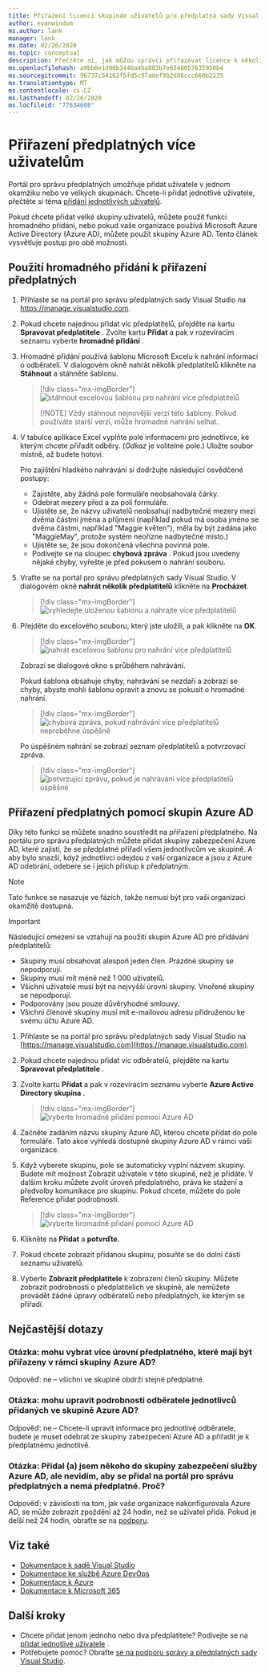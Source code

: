 ```yaml
---
title: Přiřazení licencí skupinám uživatelů pro předplatná sady Visual Studio | Microsoft Docs
author: evanwindom
ms.author: lank
manager: lank
ms.date: 02/26/2020
ms.topic: conceptual
description: Přečtěte si, jak můžou správci přiřazovat licence k několika předplatitelům pomocí funkce hromadného přidání nebo skupin Microsoft Azure Active Directory.
ms.openlocfilehash: a9bb8e1d96b3448a4ba803b7e6348057635950b4
ms.sourcegitcommit: 96737c54162f5fd5c97adef9b2d86ccc660b2135
ms.translationtype: MT
ms.contentlocale: cs-CZ
ms.lasthandoff: 02/26/2020
ms.locfileid: "77634608"
---
```

# <a name="assign-subscriptions-to-multiple-users"></a>Přiřazení předplatných více uživatelům
Portál pro správu předplatných umožňuje přidat uživatele v jednom okamžiku nebo ve velkých skupinách.  Chcete-li přidat jednotlivé uživatele, přečtěte si téma [přidání jednotlivých uživatelů](assign-license.md).

Pokud chcete přidat velké skupiny uživatelů, můžete použít funkci hromadného přidání, nebo pokud vaše organizace používá Microsoft Azure Active Directory (Azure AD), můžete použít skupiny Azure AD. Tento článek vysvětluje postup pro obě možnosti. 


## <a name="use-bulk-add-to-assign-subscriptions"></a>Použití hromadného přidání k přiřazení předplatných
1. Přihlaste se na portál pro správu předplatných sady Visual Studio na https://manage.visualstudio.com.

2. Pokud chcete najednou přidat víc předplatitelů, přejděte na kartu **Spravovat předplatitele** . Zvolte kartu **Přidat** a pak v rozevíracím seznamu vyberte **hromadné přidání** .  

2. Hromadné přidání používá šablonu Microsoft Excelu k nahrání informací o odběrateli. V dialogovém okně nahrát několik předplatitelů klikněte na **Stáhnout** a stáhněte šablonu.
   > [!div class="mx-imgBorder"]
   > ![stáhnout excelovou šablonu pro nahrání více předplatitelů](media/download-template-upload-subscribers.png)
   >
   > [!NOTE]
   > Vždy stáhnout nejnovější verzi této šablony. Pokud používáte starší verzi, může hromadné nahrání selhat.

3. V tabulce aplikace Excel vyplňte pole informacemi pro jednotlivce, ke kterým chcete přiřadit odběry. (*Odkaz* je volitelné pole.) Uložte soubor místně, až budete hotovi.

   Pro zajištění hladkého nahrávání si dodržujte následující osvědčené postupy:

    - Zajistěte, aby žádná pole formuláře neobsahovala čárky.
    - Odebrat mezery před a za poli formuláře.
    - Ujistěte se, že názvy uživatelů neobsahují nadbytečné mezery mezi dvěma částmi jména a příjmení (například pokud má osoba jméno se dvěma částmi, například "Maggie květen"), měla by být zadána jako "MaggieMay", protože systém neořízne nadbytečné místo.)
    - Ujistěte se, že jsou dokončená všechna povinná pole. 
    - Podívejte se na sloupec **chybová zpráva** .  Pokud jsou uvedeny nějaké chyby, vyřešte je před pokusem o nahrání souboru. 

4. Vraťte se na portál pro správu předplatných sady Visual Studio. V dialogovém okně **nahrát několik předplatitelů** klikněte na **Procházet**.
   > [!div class="mx-imgBorder"]
   > ![vyhledejte uloženou šablonu a nahrajte více předplatitelů](media/bulk-add-browse-saved-template.png)

5. Přejděte do excelového souboru, který jste uložili, a pak klikněte na **OK**.
   > [!div class="mx-imgBorder"]
   > ![nahrát excelovou šablonu pro nahrání více předplatitelů](media/bulk-upload-subscribers.png)

    Zobrazí se dialogové okno s průběhem nahrávání.

    Pokud šablona obsahuje chyby, nahrávání se nezdaří a zobrazí se chyby, abyste mohli šablonu opravit a znovu se pokusit o hromadné nahrání.
   > [!div class="mx-imgBorder"]
   > ![chybová zpráva, pokud nahrávání více předplatitelů neproběhne úspěšně](media/bulk-add-template-failed.png)

    Po úspěšném nahrání se zobrazí seznam předplatitelů a potvrzovací zpráva.
   > [!div class="mx-imgBorder"]
   > ![potvrzující zprávu, pokud je nahrávání více předplatitelů úspěšné](media/bulk-add-template-success.png)

## <a name="use-azure-ad-groups-to-assign-subscriptions"></a>Přiřazení předplatných pomocí skupin Azure AD 
Díky této funkci se můžete snadno soustředit na přiřazení předplatného. Na portálu pro správu předplatných můžete přidat skupiny zabezpečení Azure AD, které zajistí, že se předplatné přiřadí všem jednotlivcům ve skupině. A aby bylo snazší, když jednotlivci odejdou z vaší organizace a jsou z Azure AD odebráni, odebere se i jejich přístup k předplatným.

> [!NOTE]
> Tato funkce se nasazuje ve fázích, takže nemusí být pro vaši organizaci okamžitě dostupná.   

> [!IMPORTANT]
> Následující omezení se vztahují na použití skupin Azure AD pro přidávání předplatitelů:
> - Skupiny musí obsahovat alespoň jeden člen.  Prázdné skupiny se nepodporují.
> - Skupiny musí mít méně než 1 000 uživatelů.
> - Všichni uživatelé musí být na nejvyšší úrovni skupiny.  Vnořené skupiny se nepodporují.
> - Podporovány jsou pouze důvěryhodné smlouvy.
> - Všichni členové skupiny musí mít e-mailovou adresu přidruženou ke svému účtu Azure AD.


1. Přihlaste se na portál pro správu předplatných sady Visual Studio na [https://manage.visualstudio.com](https://manage.visualstudio.com).

2. Pokud chcete najednou přidat víc odběratelů, přejděte na kartu **Spravovat předplatitele** .

3. Zvolte kartu **Přidat** a pak v rozevíracím seznamu vyberte **Azure Active Directory skupina** .  

   > [!div class="mx-imgBorder"]
   > ![vyberte hromadné přidání pomocí Azure AD](_img/assign-license-bulk/bulk-add-aad.png)


4. Začněte zadáním názvu skupiny Azure AD, kterou chcete přidat do pole formuláře. Tato akce vyhledá dostupné skupiny Azure AD v rámci vaší organizace. 

5. Když vyberete skupinu, pole se automaticky vyplní názvem skupiny. Budete mít možnost Zobrazit uživatele v této skupině, než je přidáte. V dalším kroku můžete zvolit úroveň předplatného, práva ke stažení a předvolby komunikace pro skupinu. Pokud chcete, můžete do pole Reference přidat podrobnosti. 

   > [!div class="mx-imgBorder"]
   > ![vyberte hromadné přidání pomocí Azure AD](_img/assign-license-bulk/bulk-add-aad-details.png)

6. Klikněte na **Přidat** a **potvrďte**. 

7. Pokud chcete zobrazit přidanou skupinu, posuňte se do dolní části seznamu uživatelů.  

8. Vyberte **Zobrazit předplatitele** k zobrazení členů skupiny. Můžete zobrazit podrobnosti o předplatitelích ve skupině, ale nemůžete provádět žádné úpravy odběratelů nebo předplatných, ke kterým se přiřadí.    

## <a name="frequently-asked-questions"></a>Nejčastější dotazy
### <a name="q-can-i-choose-multiple-subscription-levels-to-be-assigned-within-an-azure-ad-group"></a>Otázka: mohu vybrat více úrovní předplatného, které mají být přiřazeny v rámci skupiny Azure AD? 
Odpověď: ne – všichni ve skupině obdrží stejné předplatné. 

### <a name="q-can-i-edit-subscriber-details-of-individuals-added-in-an-azure-ad-group"></a>Otázka: mohu upravit podrobnosti odběratele jednotlivců přidaných ve skupině Azure AD?  
Odpověď: ne – Chcete-li upravit informace pro jednotlivé odběratele, budete je muset odebrat ze skupiny zabezpečení Azure AD a přiřadit je k předplatnému jednotlivě.  

### <a name="q-i-added-someone-to-my-azure-ad-security-group-but-i-dont-see-them-add-in-the-subscriptions-administration-portal-and-they-dont-have-a-subscription-why-not"></a>Otázka: Přidal (a) jsem někoho do skupiny zabezpečení služby Azure AD, ale nevidím, aby se přidal na portál pro správu předplatných a nemá předplatné. Proč?  
Odpověď: v závislosti na tom, jak vaše organizace nakonfigurovala Azure AD, se může zobrazit zpoždění až 24 hodin, než se uživatel přidá. Pokud je delší než 24 hodin, obraťte se na [podporu](https://visualstudio.microsoft.com/support/support-overview-vs).  


## <a name="see-also"></a>Viz také
- [Dokumentace k sadě Visual Studio](https://docs.microsoft.com/visualstudio/)
- [Dokumentace ke službě Azure DevOps](https://docs.microsoft.com/azure/devops/)
- [Dokumentace k Azure](https://docs.microsoft.com/azure/)
- [Dokumentace k Microsoft 365](https://docs.microsoft.com/microsoft-365/)

## <a name="next-steps"></a>Další kroky
- Chcete přidat jenom jednoho nebo dva předplatitele?  Podívejte se na [přidat jednotlivé uživatele](assign-license.md) .
- Potřebujete pomoc? Obraťte [se na podporu správy a předplatných sady Visual Studio](https://visualstudio.microsoft.com/support/support-overview-vs).



